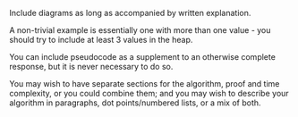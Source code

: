 <!-- SPDX-License-Identifier: zlib-acknowledgement -->
Include diagrams as long as accompanied by written explanation.

A non-trivial example is essentially one with more than one value - you should try to include at least 3 values in the heap.

You can include pseudocode as a supplement to an otherwise complete response, but it is never necessary to do so.

You may wish to have separate sections for the algorithm, proof and time complexity, or you could combine them; and you may wish to describe your algorithm in paragraphs, dot points/numbered lists, or a mix of both.

